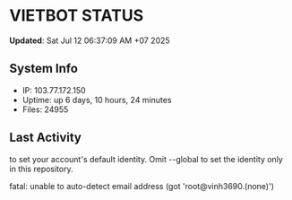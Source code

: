 # VIETBOT STATUS
**Updated**: Sat Jul 12 06:37:09 AM +07 2025

## System Info
- IP: 103.77.172.150
- Uptime: up 6 days, 10 hours, 24 minutes
- Files: 24955

## Last Activity

to set your account's default identity.
Omit --global to set the identity only in this repository.

fatal: unable to auto-detect email address (got 'root@vinh3690.(none)')
